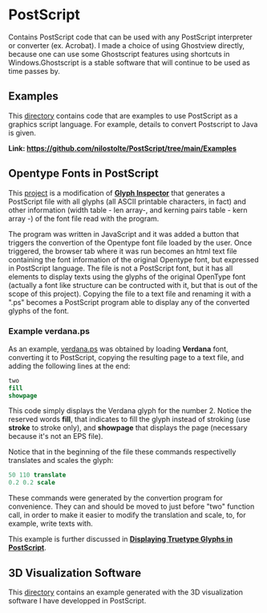 # PostScript
Contains PostScript code that can be used with any PostScript interpreter or converter (ex. Acrobat). I made a choice of using 
Ghostview  directly, because one can use some Ghostscript features using shortcuts in Windows.Ghostscript is a stable software
that will continue to be used as time passes by. 

## Examples

This [directory](https://github.com/nilostolte/PostScript/tree/main/Examples) contains code that are examples to use PostScript as a graphics script language. For example, details to convert Postscript to Java is given.

**Link: https://github.com/nilostolte/PostScript/tree/main/Examples**

<a name="verdana"></a>
## Opentype Fonts in PostScript

This [project](https://github.com/nilostolte/PostScript/OpenType%20Fonts) is a modification of 
[**Glyph Inspector**](https://opentype.js.org/glyph-inspector.html) that generates a PostScript file with all
glyphs (all ASCII printable characters, in fact) and other information (width table - len array-, and kerning 
pairs table - kern array -) of the font file read with the program.

The program was written in JavaScript and it was added a button that triggers the convertion of the Opentype font file loaded
by the user. Once triggered, the browser tab where it was run becomes an html text file containing the font information of the
original Opentype font, but expressed in PostScript language. The file is not a PostScript font, but it has all elements to 
display texts using the glyphs of the original OpenType font (actually a font like structure can be contructed with it, but that
is out of the scope of this project). Copying the file to a text file and renaming it with a ".ps" becomes a PostScript
program able to display any of the converted glyphs of the font.

### Example **verdana.ps**

As an example, [verdana.ps](https://github.com/nilostolte/PostScript/OpenType%20Fonts/verdana.ps) was obtained by
loading **Verdana** font, converting it to PostScript, copying the resulting page to a text file, and adding the following 
lines at the end:

```PostScript
two
fill
showpage
```

This code simply displays the Verdana glyph for the number 2. Notice the reserved words **fill**, that indicates to fill
the glyph instead of stroking (use **stroke** to stroke only), and **showpage** that displays the page (necessary because it's not
an EPS file).

Notice that in the beginning of the file these commands respectivelly translates and scales the glyph:

```PostScript
50 110 translate
0.2 0.2 scale
```

These commands were generated by the convertion program for convenience. They can and should be moved to just before "two" function
call, in order to make it easier to modify the translation and scale, to, for example, write texts with.

This example is further discussed in 
[**Displaying Truetype Glyphs in PostScript**](https://github.com/nilostolte/PostScript/Examples#displaying-truetype-glyphs-in-postscript).

## 3D Visualization Software

This [directory](https://github.com/nilostolte/Vector-Art/Diamonds%20are%20Forever#diamonds-are-forever) contains an example generated with the 3D visualization software I have developped in PostScript.
